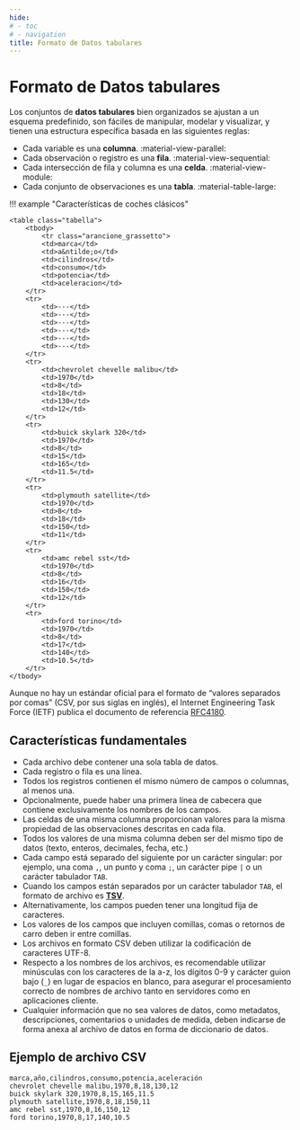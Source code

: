 ```yaml
---
hide:
# - toc
# - navigation
title: Formato de Datos tabulares
---
```


# Formato de Datos tabulares

Los conjuntos de **datos tabulares** bien organizados se ajustan a un esquema predefinido, son fáciles de manipular, modelar y visualizar, y tienen una estructura específica basada en las siguientes reglas:

- Cada variable es una **columna**. :material-view-parallel:
- Cada observación o registro es una **fila**. :material-view-sequential:
- Cada intersección de fila y columna es una **celda**. :material-view-module:
- Cada conjunto de observaciones es una **tabla**. :material-table-large:

!!! example "Características de coches clásicos"

    <table class="tabella">
    	<tbody>
    		<tr class="arancione_grassetto">
			<td>marca</td>
			<td>a&ntilde;o</td>
			<td>cilindros</td>
			<td>consumo</td>
			<td>potencia</td>
			<td>aceleracion</td>
		</tr>
		<tr>
			<td>---</td>
			<td>---</td>
			<td>---</td>
			<td>---</td>
			<td>---</td>
			<td>---</td>
		</tr>
		<tr>
			<td>chevrolet chevelle malibu</td>
			<td>1970</td>
			<td>8</td>
			<td>18</td>
			<td>130</td>
			<td>12</td>
		</tr>
		<tr>
			<td>buick skylark 320</td>
			<td>1970</td>
			<td>8</td>
			<td>15</td>
			<td>165</td>
			<td>11.5</td>
		</tr>
		<tr>
			<td>plymouth satellite</td>
			<td>1970</td>
			<td>8</td>
			<td>18</td>
			<td>150</td>
			<td>11</td>
		</tr>
		<tr>
			<td>amc rebel sst</td>
			<td>1970</td>
			<td>8</td>
			<td>16</td>
			<td>150</td>
			<td>12</td>
		</tr>
		<tr>
			<td>ford torino</td>
			<td>1970</td>
			<td>8</td>
			<td>17</td>
			<td>140</td>
			<td>10.5</td>
		</tr>
	</tbody>
</table>

Aunque no hay un estándar oficial para el formato de “valores separados por comas” (CSV, por sus siglas en inglés), el Internet Engineering Task Force (IETF) publica el documento de referencia [RFC4180](https://tools.ietf.org/html/rfc4180).

## Características fundamentales

- Cada archivo debe contener una sola tabla de datos.
- Cada registro o fila es una línea.
- Todos los registros contienen el mismo número de campos o columnas, al menos una.
- Opcionalmente, puede haber una primera línea de cabecera que contiene exclusivamente los nombres de los campos.
- Las  celdas  de  una  misma  columna  proporcionan  valores  para  la  misma propiedad de las observaciones descritas en cada fila.
- Todos los valores de una misma columna deben ser del mismo tipo de datos (texto, enteros, decimales, fecha, etc.)
- Cada campo está separado del siguiente por un carácter singular: por ejemplo, una coma `,`, un punto y coma `;`, un carácter pipe `|` o un carácter tabulador `TAB`.
- Cuando los campos están separados por un carácter tabulador `TAB`, el formato de archivo es [**TSV**](https://www.iana.org/assignments/media-types/text/tab-separated-values).
- Alternativamente, los campos pueden tener una longitud fija de caracteres.
- Los valores de los campos que incluyen comillas, comas o retornos de carro deben ir entre comillas.
- Los archivos en formato CSV deben utilizar la codificación de caracteres UTF-8.
- Respecto a los nombres de los archivos, es recomendable utilizar minúsculas con los caracteres de la a-z, los dígitos 0-9 y carácter guion bajo (`_`) en lugar de espacios en blanco, para asegurar el procesamiento correcto de nombres de archivo tanto en servidores como en aplicaciones cliente.
- Cualquier información que no sea valores de datos, como metadatos, descripciones, comentarios o unidades de medida, deben indicarse de forma anexa al archivo de datos en forma de diccionario de datos.

## Ejemplo de archivo CSV

```
marca,año,cilindros,consumo,potencia,aceleración
chevrolet chevelle malibu,1970,8,18,130,12
buick skylark 320,1970,8,15,165,11.5
plymouth satellite,1970,8,18,150,11
amc rebel sst,1970,8,16,150,12
ford torino,1970,8,17,140,10.5
```

